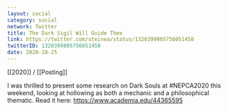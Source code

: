 ```yaml
---
layout: social
category: social
network: Twitter
title: The Dark Sigil Will Guide Thee
link: https://twitter.com/steinea/status/1320399805756051458
twitterID: 1320399805756051458
date: 2020-10-25
---
```


[[2020]] / [[Posting]]

I was thrilled to present some research on Dark Souls at #NEPCA2020 this weekend, looking at hollowing as both a mechanic and a philosophical thematic. Read it here: <https://www.academia.edu/44365595>
